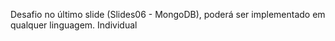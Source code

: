 Desafio no último slide (Slides06 - MongoDB), poderá ser implementado em qualquer linguagem.
Individual
